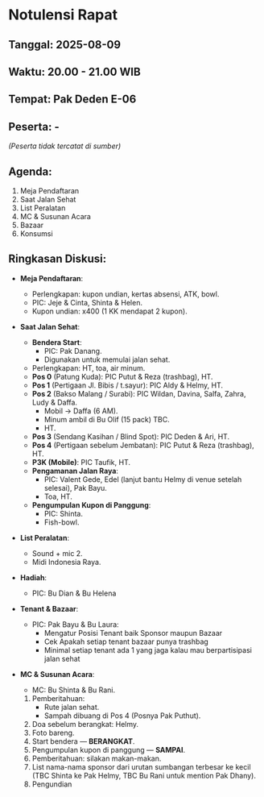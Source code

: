 # Notulensi Rapat
## Tanggal: 2025-08-09
## Waktu: 20.00 - 21.00 WIB
## Tempat: Pak Deden E-06
## Peserta: -
*(Peserta tidak tercatat di sumber)*

## Agenda:
1. Meja Pendaftaran
2. Saat Jalan Sehat
3. List Peralatan
4. MC & Susunan Acara
5. Bazaar
6. Konsumsi

## Ringkasan Diskusi:
- **Meja Pendaftaran**:
  - Perlengkapan: kupon undian, kertas absensi, ATK, bowl.
  - PIC: Jeje & Cinta, Shinta & Helen.
  - Kupon undian: x400 (1 KK mendapat 2 kupon).

- **Saat Jalan Sehat**:
  - **Bendera Start**:
    - PIC: Pak Danang.
    - Digunakan untuk memulai jalan sehat.
  - Perlengkapan: HT, toa, air minum.
  - **Pos 0** (Patung Kuda): PIC Putut & Reza (trashbag), HT.
  - **Pos 1** (Pertigaan Jl. Bibis / t.sayur): PIC Aldy & Helmy, HT.
  - **Pos 2** (Bakso Malang / Surabi): PIC Wildan, Davina, Salfa, Zahra, Ludy & Daffa.
    - Mobil -> Daffa (6 AM).
    - Minum ambil di Bu Olif (15 pack) TBC.
    - HT.
  - **Pos 3** (Sendang Kasihan / Blind Spot): PIC Deden & Ari, HT.
  - **Pos 4** (Pertigaan sebelum Jembatan): PIC Putut & Reza (trashbag), HT.
  - **P3K (Mobile)**: PIC Taufik, HT.
  - **Pengamanan Jalan Raya**:
    - PIC: Valent Gede, Edel (lanjut bantu Helmy di venue setelah selesai), Pak Bayu.
    - Toa, HT.
  - **Pengumpulan Kupon di Panggung**:
    - PIC: Shinta.
    - Fish-bowl.

- **List Peralatan**:
  - Sound + mic 2.
  - Midi Indonesia Raya.

- **Hadiah**:
  - PIC: Bu Dian & Bu Helena

- **Tenant & Bazaar**:
  - PIC: Pak Bayu & Bu Laura:
    - Mengatur Posisi Tenant baik Sponsor maupun Bazaar
    - Cek Apakah setiap tenant bazaar punya trashbag
    - Minimal setiap tenant ada 1 yang jaga kalau mau berpartisipasi jalan sehat

- **MC & Susunan Acara**:
  - MC: Bu Shinta & Bu Rani.
  1. Pemberitahuan:
     - Rute jalan sehat.
     - Sampah dibuang di Pos 4 (Posnya Pak Puthut).
  2. Doa sebelum berangkat: Helmy.
  3. Foto bareng.
  4. Start bendera — **BERANGKAT**.
  5. Pengumpulan kupon di panggung — **SAMPAI**.
  6. Pemberitahuan: silakan makan-makan.
  7. List nama-nama sponsor dari urutan sumbangan terbesar ke kecil (TBC Shinta ke Pak Helmy, TBC Bu Rani untuk mention Pak Dhany).
  8. Pengundian
